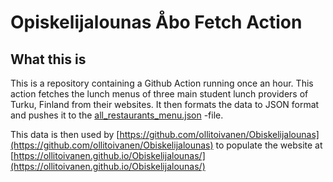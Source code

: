 # Opiskelijalounas Åbo Fetch Action

## What this is

This is a repository containing a Github Action running once an hour. This action fetches the lunch menus of three main student lunch providers of Turku, Finland from their websites.
It then formats the data to JSON format and pushes it to the [all_restaurants_menu.json](https://github.com/ollitoivanen/OpiskelijalounasWebFetchAction/blob/main/all_restaurants_menu.json)
 -file.
 
 This data is then used by [https://github.com/ollitoivanen/Obiskelijalounas](https://github.com/ollitoivanen/Obiskelijalounas) to populate the website at
 [https://ollitoivanen.github.io/Obiskelijalounas/](https://ollitoivanen.github.io/Obiskelijalounas/)
